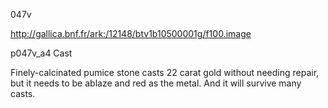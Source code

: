 047v 

http://gallica.bnf.fr/ark:/12148/btv1b10500001g/f100.image


p047v_a4 Cast

Finely-calcinated pumice stone casts 22 carat gold without needing repair, but it needs to be ablaze and red as the metal. And it will survive many casts.

